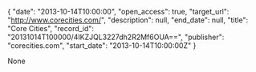 {
  "date": "2013-10-14T10:00:00", 
  "open_access": true, 
  "target_url": "http://www.corecities.com/", 
  "description": null, 
  "end_date": null, 
  "title": "Core Cities", 
  "record_id": "20131014T100000/4IKZJQL3227dh2R2Mf6OUA==", 
  "publisher": "corecities.com", 
  "start_date": "2013-10-14T10:00:00Z"
}

None